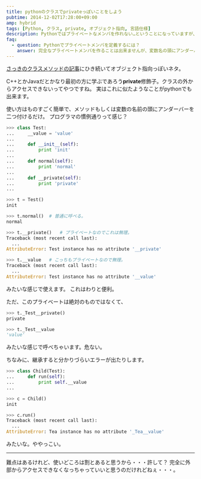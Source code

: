 ```yaml
---
title: pythonのクラスでprivateっぽいことをしよう
pubtime: 2014-12-02T17:28:00+09:00
amp: hybrid
tags: [Python, クラス, private, オブジェクト指向, 言語仕様]
description: Pythonではプライベートなメンバを作れない…ということになっていますが、一応似たような事は可能です。この記事では、プライベートっぽいメンバの定義の仕方と、その挙動を解説しています。
faq:
  - question: Pythonでプライベートメンバを定義するには？
    answer: 完全なプライベートメンバを作ることは出来ませんが、変数名の頭にアンダーバーを2つ付けることでそれっぽいものを作ることは出来ます。
---
```


[さっきのクラスメソッドの記事](/blog/2014/12/python-classmethod)にひき続いてオブジェクト指向っぽいネタ。

C++とかJavaだとかなり最初の方に学ぶであろう<strong>private</strong>修飾子。クラスの外からアクセスできないってやつですね。
実はこれに似たようなことがpythonでも出来ます。

使い方はものすごく簡単で、メソッドもしくは変数の名前の頭にアンダーバーを二つ付けるだけ。
プログラマの慣例通りって感じ？

``` python
>>> class Test:
... 	__value = 'value'
... 
... 	def __init__(self):
... 		print 'init'
... 
... 	def normal(self):
... 		print 'normal'
... 
... 	def __private(self):
... 		print 'private'
... 

>>> t = Test()
init

>>> t.normal()	# 普通に呼べる。
normal

>>> t.__private()	# プライベートなのでこれは無理。
Traceback (most recent call last):
  ...
AttributeError: Test instance has no attribute '__private'

>>> t.__value	# こっちもプライベートなので無理。
Traceback (most recent call last):
  ...
AttributeError: Test instance has no attribute '__value'
```
みたいな感じで使えます。
これはわりと便利。

ただ、このプライベートは絶対のものではなくて、
``` python
>>> t._Test__private()
private

>>> t._Test__value
'value'
```
みたいな感じで呼べちゃいます。危ない。

ちなみに、継承すると分かりづらいエラーが出たりします。
``` python
>>> class Child(Test):
... 	def run(self):
... 		print self.__value
...

>>> c = Child()
init

>>> c.run()
Traceback (most recent call last):
  ...
AttributeError: Tea instance has no attribute '_Tea__value'
```
みたいな。ややっこい。

---

難点はあるけれど、使いどころは割とあると思うから・・・許して？
完全に外部からアクセスできなくなっちゃっていいと思うのだけれどねぇ・・・。
